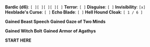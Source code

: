 **Bardic (d6)**: `[ ][ ][ ][ ][ ]`
**Terror**: `[ ]`
**Disguise**: `[ ]`
**Invisibility**: `[x]`
**Hexblade's Curse**: `[ ]`
**Echo Blade**: `[ ]`
**Hell Hound Cloak**: `[ 1 / 6 ]`

**Gained Beast Speech**
**Gained Gaze of Two Minds**

**Gained Witch Bolt**
**Gained Armor of Agathys**

**START HERE**

